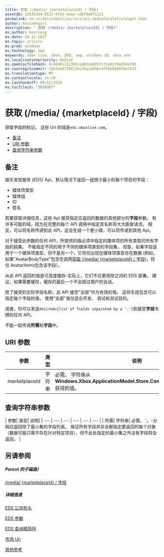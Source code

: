 ```yaml
---
title: 获取 (/media/ {marketplaceId} / 字段)
assetID: 1d535344-8522-0fd1-4daa-cd0f0a0f1121
permalink: en-us/docs/xboxlive/rest/uri-medialocalefieldsget.html
author: KevinAsgari
description: " 获取 (/media/ {marketplaceId} / 字段)"
ms.author: kevinasg
ms.date: 20-12-2017
ms.topic: article
ms.prod: windows
ms.technology: uwp
keywords: xbox live, xbox, 游戏, uwp, windows 10, xbox one
ms.localizationpriority: medium
ms.openlocfilehash: 4c46981121393ce80228d857c32a01784d58af96
ms.sourcegitcommit: 2a63ee6770413bc35ace09b14f56b60007be7433
ms.translationtype: MT
ms.contentlocale: zh-CN
ms.lasthandoff: 09/12/2018
ms.locfileid: "3934367"
---
```

# <a name="get-mediamarketplaceidfields"></a>获取 (/media/ {marketplaceId} / 字段)
获取字段的标记。 这些 Uri 的域是`eds.xboxlive.com`。
 
  * [备注](#ID4EV)
  * [URI 参数](#ID4EGC)
  * [查询字符串参数](#ID4ERC)
 
<a id="ID4EV"></a>

 
## <a name="remarks"></a>备注
 
娱乐发现服务 (EDS) Api，默认情况下返回一组很少最小的每个项目的字段：
 
   * 媒体项类型
   * 媒体组
   * ID
   * 姓名
  
若要获取详细信息，这些 Api 接受指定应返回的数据的其他部分的**字段**参数。 有许多可能的域，因为在完整的每个 API 调用中指定其名称将大大膨胀请求。 相反，可以将名称传递到此 API，这会生成一个更小值，可以将传递到其他 Api。
 
对于接受此参数的任何 API，所提供的值必须中指定的媒体项的所有类型的所有字段的超集。 不能指定不同的用于不同的媒体项类型的字段集。 但是，如果字段适用于一个媒体项类型，但不是另一个，它将仅出现在媒体项类型存在数据 (例如，如果"AvatarBodyType"包含在调用[获取 (/media/ {marketplaceId} / 字段)]()，将仅 AvatarItems包含该字段）。
 
从此 API 返回的值是可高度缓存-实际上，它们不应更改除之间的 EDS 部署。 建议，如果需要缓存，缓存的最后一个不会超过用户的会话。
 
除了接受的实际字段名称，此 API 接受"全部"作为有效的值。 这将生成包含可以指定每个字段的值。 使用"全部"值仅适合开发、 调试和测试目的。
 
或者，你可以发送`desired={list of fields separated by a '.'}`到接受**字段**令牌的任何 API。
 
不能一起传递**所需**和**字段**中。
  
<a id="ID4EGC"></a>

 
## <a name="uri-parameters"></a>URI 参数
 
| 参数| 类型| 说明| 
| --- | --- | --- | 
| marketplaceId| 字符串| 必需。 字符串从<b>Windows.Xbox.ApplicationModel.Store.Configuration.MarketplaceId</b>获得的值。| 
  
<a id="ID4ERC"></a>

 
## <a name="query-string-parameters"></a>查询字符串参数
 
| 参数| 类型| 说明| 
| --- | --- | --- | --- | --- | --- | 
| 所需| 字符串| 必需。 '。-分隔应返回除了最小集的字段列表。 保证所有字段并非全都指定要返回的每个对象 （数据可能只需不存在针对特定项目），但不此处指定的最小集之外没有字段将会返回。 | 
  
<a id="ID4EMD"></a>

 
## <a name="see-also"></a>另请参阅
 
<a id="ID4EOD"></a>

 
##### <a name="parent"></a>Parent 的子磁盘） 

[/media/ {marketplaceId} / 字段](uri-medialocalefields.md)

  
<a id="ID4EYD"></a>

 
##### <a name="further-information"></a>详细信息 

[EDS 公共标头](../../additional/edscommonheaders.md)

 [EDS 参数](../../additional/edsparameters.md)

 [EDS 查询精简将](../../additional/edsqueryrefiners.md)

 [市场 Uri](atoc-reference-marketplace.md)

 [其他参考](../../additional/atoc-xboxlivews-reference-additional.md)

   